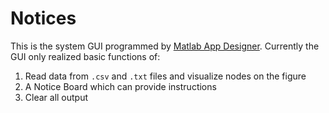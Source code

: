 # Notices
This is the system GUI programmed by [Matlab App Designer](https://www.mathworks.com/products/matlab/app-designer.html). Currently the GUI only realized basic functions of:

1. Read data from `.csv` and `.txt` files and visualize nodes on the figure
2. A Notice Board which can provide instructions
2. Clear all output

